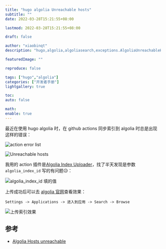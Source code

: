 ```yaml
---
title: "hugo algolia Unreachable hosts"
subtitle: ""
date: 2022-03-28T15:21:55+08:00

lastmod: 2022-03-28T15:21:55+08:00

draft: false

author: "xiaobinqt"
description: "hugo,algolia,algoliasearch,exceptions.AlgoliaUnreachableHostException: Unreachable hosts, algolia索引"

featuredImage: ""

reproduce: false

tags: ["hugo","algolia"]
categories: ["开发者手册"]
lightgallery: true

toc:
auto: false

math:
enable: true
---
```


最近在使用 hugo algolia 时，在 github actions 同步索引到 algolia 时总是出现这样的错误：

![action error list](https://cdn.xiaobinqt.cn/xiaobinqt.io/20220328/e0ad0f8731fc4d96becdf511a6be22f8.png?imageView2/0/q/75|watermark/2/text/eGlhb2JpbnF0/font/dmlqYXlh/fontsize/1000/fill/IzVDNUI1Qg==/dissolve/52/gravity/SouthEast/dx/15/dy/15 'action error list')

![Unreachable hosts](https://cdn.xiaobinqt.cn/xiaobinqt.io/20220328/0c3a871de45c4e15b25434cecb76fc16.png?imageView2/0/q/75|watermark/2/text/eGlhb2JpbnF0/font/dmlqYXlh/fontsize/1000/fill/IzVDNUI1Qg==/dissolve/52/gravity/SouthEast/dx/15/dy/15 'Unreachable hosts')

我用的 action
插件是[Algolia Index Uploader](https://github.com/marketplace/actions/algolia-index-uploader)，找了半天发现是参数 `algolia_index_id`
写的有问题:disappointed_relieved:：

![algolia_index_id 填的值](https://cdn.xiaobinqt.cn/xiaobinqt.io/20220328/0ed8a58ed9f1463694010a159d14ba85.png?imageView2/0/q/75|watermark/2/text/eGlhb2JpbnF0/font/dmlqYXlh/fontsize/1000/fill/IzVDNUI1Qg==/dissolve/52/gravity/SouthEast/dx/15/dy/15 'algolia_index_id 填的值')

上传成功后可以去 [algolia 官网](https://www.algolia.com/)查看效果：

`Settings -> Applications -> 进入到应用 -> Search -> Browse`

![上传索引效果](https://cdn.xiaobinqt.cn/xiaobinqt.io/20220328/18b9576e62ec41e69b4ddcab80eefaec.png?imageView2/0/q/75|watermark/2/text/eGlhb2JpbnF0/font/dmlqYXlh/fontsize/1000/fill/IzVDNUI1Qg==/dissolve/52/gravity/SouthEast/dx/15/dy/15 '上传索引效果')

## 参考

+ [Algolia Hosts unreachable](https://stackoverflow.com/questions/45883334/algolia-hosts-unreachable)